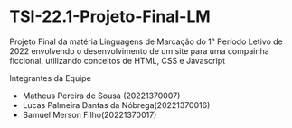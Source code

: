 # TSI-22.1-Projeto-Final-LM

Projeto Final da matéria Linguagens de Marcação do 1° Período Letivo de 2022 envolvendo o desenvolvimento de um site para uma compainha ficcional, utilizando conceitos de HTML, CSS e Javascript

Integrantes da Equipe

- Matheus Pereira de Sousa (20221370007)
- Lucas Palmeira Dantas da Nóbrega(20221370016)
- Samuel Merson Filho(20221370017)

